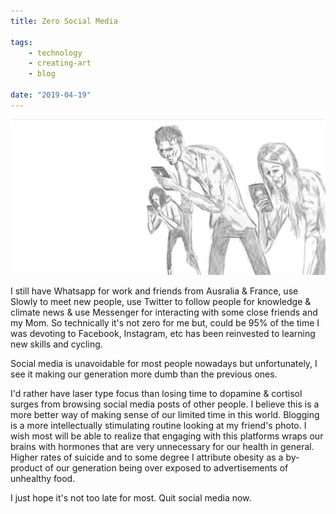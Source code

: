 ```yaml
---
title: Zero Social Media

tags:
    - technology
    - creating-art
    - blog	

date: "2019-04-19"
---
```

![socialmediazombies](social-media-zombies-.jpg)

I still have Whatsapp for work and friends from Ausralia & France, use Slowly to meet new people, use Twitter to follow people for knowledge & climate news & use Messenger for interacting with some close friends and my Mom. So technically it's not zero for me but, could be 95% of the time I was devoting to Facebook, Instagram, etc has been reinvested to learning new skills and cycling.

Social media is unavoidable for most people nowadays but unfortunately, I see it making our generation more dumb than the previous ones. 

I'd rather have laser type focus than losing time to dopamine & cortisol surges from browsing social media posts of other people. I believe this is a more better way of making sense of our limited time in this world. Blogging is a more intellectually stimulating routine looking at my friend's photo. I wish most will be able to realize that engaging with this platforms wraps our brains with hormones that are very unnecessary for our health in general. Higher rates of suicide and to some degree I attribute obesity as a by-product of our generation being over exposed to advertisements of unhealthy food. 

I just hope it's not too late for most. Quit social media now. 


